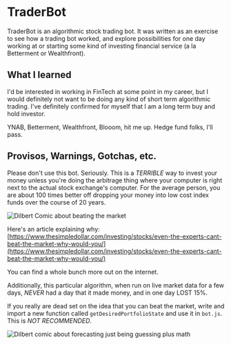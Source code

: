 # TraderBot

TraderBot is an algorithmic stock trading bot. It was written as an exercise to see how a trading bot worked, and explore possibilities for one day working at or starting some kind of investing financial service (a la Betterment or Wealthfront).

## What I learned

I'd be interested in working in FinTech at some point in my career, but I would definitely not want to be doing any kind of short term algorithmic trading. I've definitely confirmed for myself that I am a long term buy and hold investor. 

YNAB, Betterment, Wealthfront, Blooom, hit me up. Hedge fund folks, I'll pass. 

## Provisos, Warnings, Gotchas, etc.

Please don't use this bot. Seriously. This is a _TERRIBLE_ way to invest your money unless you're doing the arbitrage thing where your computer is right next to the actual stock exchange's computer. For the average person, you are about 100 times better off dropping your money into low cost index funds over the course of 20 years. 

![Dilbert Comic about beating the market](https://ritholtz.com/wp-content/uploads/2015/02/dilbert.gif)

Here's an article explaining why: [https://www.thesimpledollar.com/investing/stocks/even-the-experts-cant-beat-the-market-why-would-you/](https://www.thesimpledollar.com/investing/stocks/even-the-experts-cant-beat-the-market-why-would-you/)

You can find a whole bunch more out on the internet.

Additionally, this particular algorithm, when run on live market data for a few days, _NEVER_ had a day that it made money, and in one day LOST 15%. 

If you really are dead set on the idea that you can beat the market, write and import a new function called `getDesiredPortfolioState` and use it in `bot.js`. This is _*NOT RECOMMENDED*_. 

![Dilbert comic about forecasting just being guessing plus math](https://i.pinimg.com/originals/8f/21/b0/8f21b0f186ba65c13f63a9b1805349cd.gif)
